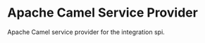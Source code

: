 Apache Camel Service Provider
====================

Apache Camel service provider for the integration spi.
